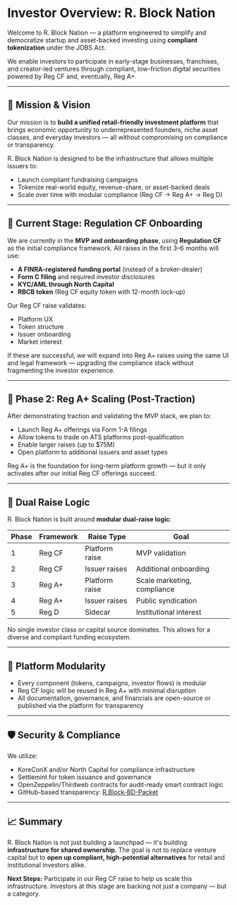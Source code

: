 # Investor Overview: R. Block Nation

Welcome to R. Block Nation — a platform engineered to simplify and democratize startup and asset-backed investing using **compliant tokenization** under the JOBS Act.

We enable investors to participate in early-stage businesses, franchises, and creator-led ventures through compliant, low-friction digital securities powered by Reg CF and, eventually, Reg A+.

---

## 🎯 Mission & Vision

Our mission is to **build a unified retail-friendly investment platform** that brings economic opportunity to underrepresented founders, niche asset classes, and everyday investors — all without compromising on compliance or transparency.

R. Block Nation is designed to be the infrastructure that allows multiple issuers to:
- Launch compliant fundraising campaigns
- Tokenize real-world equity, revenue-share, or asset-backed deals
- Scale over time with modular compliance (Reg CF → Reg A+ → Reg D)

---

## 🚀 Current Stage: Regulation CF Onboarding

We are currently in the **MVP and onboarding phase**, using **Regulation CF** as the initial compliance framework. All raises in the first 3–6 months will use:

- **A FINRA-registered funding portal** (instead of a broker-dealer)
- **Form C filing** and required investor disclosures
- **KYC/AML through North Capital**
- **RBCB token** (Reg CF equity token with 12-month lock-up)

Our Reg CF raise validates:
- Platform UX
- Token structure
- Issuer onboarding
- Market interest

If these are successful, we will expand into Reg A+ raises using the same UI and legal framework — upgrading the compliance stack without fragmenting the investor experience.

---

## 🧱 Phase 2: Reg A+ Scaling (Post-Traction)

After demonstrating traction and validating the MVP stack, we plan to:
- Launch Reg A+ offerings via Form 1-A filings
- Allow tokens to trade on ATS platforms post-qualification
- Enable larger raises (up to $75M)
- Open platform to additional issuers and asset types

Reg A+ is the foundation for long-term platform growth — but it only activates after our initial Reg CF offerings succeed.

---

## 🔁 Dual Raise Logic

R. Block Nation is built around **modular dual-raise logic**:

| Phase | Framework   | Raise Type     | Goal                        |
|-------|-------------|----------------|-----------------------------|
| 1     | Reg CF      | Platform raise | MVP validation              |
| 2     | Reg CF      | Issuer raises  | Additional onboarding       |
| 3     | Reg A+      | Platform raise | Scale marketing, compliance |
| 4     | Reg A+      | Issuer raises  | Public syndication          |
| 5     | Reg D       | Sidecar        | Institutional interest      |

No single investor class or capital source dominates. This allows for a diverse and compliant funding ecosystem.

---

## 🧩 Platform Modularity

- Every component (tokens, campaigns, investor flows) is modular
- Reg CF logic will be reused in Reg A+ with minimal disruption
- All documentation, governance, and financials are open-source or published via the platform for transparency

---

## 🛡️ Security & Compliance

We utilize:
- KoreConX and/or North Capital for compliance infrastructure
- Settlemint for token issuance and governance
- OpenZeppelin/Thirdweb contracts for audit-ready smart contract logic
- GitHub-based transparency: [R.Block-BD-Packet](https://github.com/LesKemVal/RBlock-BD-Packet)

---

## 📈 Summary

R. Block Nation is not just building a launchpad — it's building **infrastructure for shared ownership**. The goal is not to replace venture capital but to **open up compliant, high-potential alternatives** for retail and institutional investors alike.

**Next Steps:** Participate in our Reg CF raise to help us scale this infrastructure. Investors at this stage are backing not just a company — but a category.


